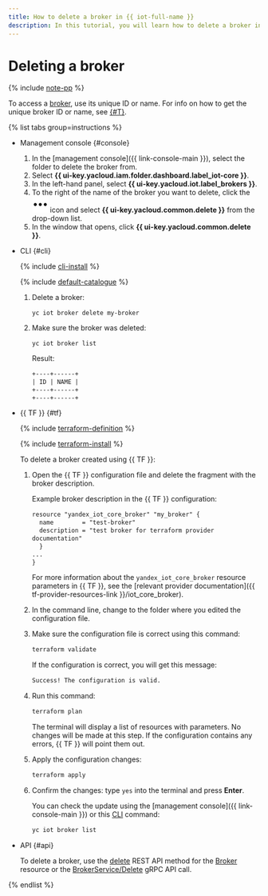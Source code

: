 ```yaml
---
title: How to delete a broker in {{ iot-full-name }}
description: In this tutorial, you will learn how to delete a broker in {{ iot-full-name }}.
---
```


# Deleting a broker

{% include [note-pp](../../../_includes/iot-core/note-pp.md) %}

To access a [broker](../../concepts/index.md#broker), use its unique ID or name. For info on how to get the unique broker ID or name, see [{#T}](broker-list.md).

{% list tabs group=instructions %}

- Management console {#console}

    1. In the [management console]({{ link-console-main }}), select the folder to delete the broker from.
    1. Select **{{ ui-key.yacloud.iam.folder.dashboard.label_iot-core }}**.
    1. In the left-hand panel, select **{{ ui-key.yacloud.iot.label_brokers }}**.
    1. To the right of the name of the broker you want to delete, click the ![image](../../../_assets/console-icons/ellipsis.svg) icon and select **{{ ui-key.yacloud.common.delete }}** from the drop-down list.
    1. In the window that opens, click **{{ ui-key.yacloud.common.delete }}**.

- CLI {#cli}

    {% include [cli-install](../../../_includes/cli-install.md) %}
    
    {% include [default-catalogue](../../../_includes/default-catalogue.md) %}

    1. Delete a broker:

        ```
        yc iot broker delete my-broker
        ```

    1. Make sure the broker was deleted:

        ```
        yc iot broker list
        ```

        Result:
        ```
        +----+------+
        | ID | NAME |
        +----+------+
        +----+------+
        ```

- {{ TF }} {#tf}

    {% include [terraform-definition](../../../_tutorials/_tutorials_includes/terraform-definition.md) %}

    {% include [terraform-install](../../../_includes/terraform-install.md) %}

    To delete a broker created using {{ TF }}:

    1. Open the {{ TF }} configuration file and delete the fragment with the broker description.

        Example broker description in the {{ TF }} configuration:

        ```hcl
        resource "yandex_iot_core_broker" "my_broker" {
          name        = "test-broker"
          description = "test broker for terraform provider documentation"
          }
        ...
        }
        ```

        For more information about the `yandex_iot_core_broker` resource parameters in {{ TF }}, see the [relevant provider documentation]({{ tf-provider-resources-link }}/iot_core_broker).
    1. In the command line, change to the folder where you edited the configuration file.
    1. Make sure the configuration file is correct using this command:

        ```bash
        terraform validate
        ```
       
        If the configuration is correct, you will get this message:
       
        ```bash
        Success! The configuration is valid.
        ```

    1. Run this command:

        ```bash
        terraform plan
        ```
    
        The terminal will display a list of resources with parameters. No changes will be made at this step. If the configuration contains any errors, {{ TF }} will point them out.
    1. Apply the configuration changes:

        ```bash
        terraform apply
        ```
       
    1. Confirm the changes: type `yes` into the terminal and press **Enter**.

        You can check the update using the [management console]({{ link-console-main }}) or this [CLI](../../../cli/quickstart.md) command:

        ```bash
        yc iot broker list
        ```

- API {#api}

  To delete a broker, use the [delete](../../broker/api-ref/Broker/delete.md) REST API method for the [Broker](../../broker/api-ref/Broker/index.md) resource or the [BrokerService/Delete](../../broker/api-ref/grpc/Broker/delete.md) gRPC API call.

{% endlist %}
